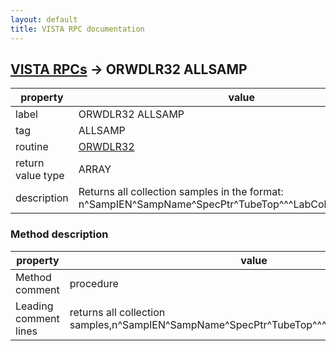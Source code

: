 ```yaml
---
layout: default
title: VISTA RPC documentation
---
```




## [VISTA RPCs](TableOfContent.md) &#8594; ORWDLR32 ALLSAMP 

 property | value 
--- | --- 
 label | ORWDLR32 ALLSAMP
 tag | ALLSAMP
 routine | [ORWDLR32](http://code.osehra.org/dox/Routine_ORWDLR32_source.html)
 return value type | ARRAY
 description | Returns all collection samples in the format:   n^SampIEN^SampName^SpecPtr^TubeTop^^^LabCollect^^SpecName


### Method description

 property | value 
--- | --- 
 Method comment | procedure
 Leading comment lines | returns all collection samples,n^SampIEN^SampName^SpecPtr^TubeTop^^^LabCollect^^SpecName